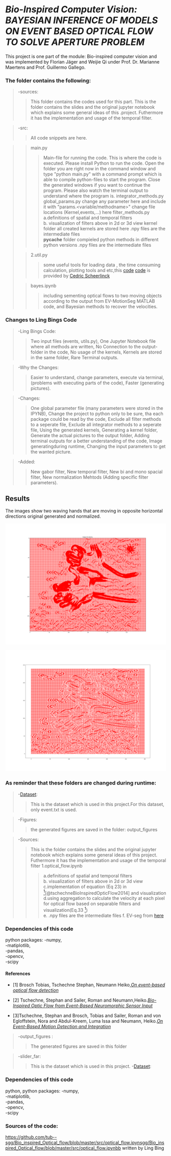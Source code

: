 # *Bio-Inspired Computer Vision:  BAYESIAN INFERENCE OF MODELS ON EVENT BASED OPTICAL FLOW TO SOLVE APERTURE PROBLEM*
This project is one part of the module: Bio-inspired computer vision and was implemented by Florian Jäger and Weijie Qi under Prof. Dr. Marianne Maertens and Prof. Guillermo Gallego.
  
### The folder contains the following:  


>-sources:
>>This folder contains the codes used for this part.
>>This is the folder contains the slides and the original jupyter notebook which explains some general ideas of this .project. Futhermore it has the implementation and usage of the temporal filter.


>-src:  
>>All code snippets are here.


> >main.py
> > > Main-file for running the code.
> > > This is where the code is executed.
> > > Please install Python to run the code.
> > > Open the folder you are right now in the command window and type "python main.py" with a command prompt which is able to compile python-files to start the program.
> > > Close the generated windows if you want to continue the program.
> > > Please also watch the terminal output to understand where the program is.
> > integrator_methods.py
> > global_params.py
> > > change any parameter here and include it with "params.<variable/methodname>"
> > > change file locations (Kernel,events,...) here
> > filter_methods.py
> > > a.definitions of  spatial and temporal filters  
> > > b. visualization of filters above in 2d or 3d view
> > kernel folder
> > >all created kernels are stored here
> > >.npy files are the intermediate files  
> >__pycache__ folder
> > >compieled python methods in different python versions
> > >.npy files are the intermediate files 
>
>>2.util.py
>>>some useful tools for loading data , the time consuming calculation, plotting tools and etc,this 
[code](https://github.com/tub-sgg/Bio_inspired_Optical_flow)
[code](https://github.com/cedric-scheerlinck/jupnote_event_demo)
is provided by [Cedric Scheerlinck](https://www.cedricscheerlinck.com/about/)    
>
>>bayes.ipynb
>>>including sementing optical flows to two moving objects according to the output from EV-MotionSeg MATLAB code, and Bayesian methods to recover the velocities.

### Changes to Ling Bings Code

>-Ling Bings Code:
> > Two input files (events, utils.py),
> > One Jupyter Notebook file where all methods are written,
> > No Connection to the output-folder in the code,
> > No usage of the kernels,
> > Kernels are stored in the same folder,
> > Rare Terminal outputs.

>-Why the Changes:
> > Easier to understand, change parameters, execute via terminal, (problems with executing parts of the code),
> > Faster (generating pictures).

>-Changes:
> > One global parameter file (many parameters were stored in the IPYNB),
> > Change the project to python only to be sure, tha each package could be read by the code,
> > Exclude all filter methods to a seperate file,
> > Exclude all integrator methods to a seperate file,
> > Using the generated kernels,
> > Generating a kernel folder, 
> > Generate the actual pictures to the output folder,
> > Adding terminal outputs for a better understanding of the code,
> > Image generatingduring runtime,
> > Changing the input parameters to get the wanted picture.

>-Added:
> > New gabor filter,
> > New temporal filter,
> > New bi and mono spacial filter,
> > New normalization Mehtods (Adding specific filter parameters).


## Results
The images show two waving hands that are moving in opposite horizontal directions original generated and normalized.

![image](https://github.com/flori950/tub_inspired_optical_flow/blob/master/optical_flow/output_figures/plt_save_whole_image_normalized.png)

![image](https://github.com/flori950/tub_inspired_optical_flow/blob/master/optical_flow/output_figures/whole_image_normalized.png)



### As reminder that these folders are changed during runtime:  

>-[Dataset](http://rpg.ifi.uzh.ch/datasets/davis/slider_far.zip):  
>>This is the dataset which is used in this project.For this dataset, only event.txt is used.

>-Figures:  
>> the generated figures are saved in the folder: output_figures  

>-Sources:
>>This is the folder contains the slides and the original jupyter notebook which explains some general ideas of this project. Futhermore it has the implementation and usage of the temporal filter
> > 1.optical_flow.ipynb
> > > a.definitions of  spatial and temporal filters  
> > > b. visualization of filters above in 2d or 3d view   
>>>c.implementation of equation (Eq 23) in [<sup>1</sup>](#refer-anchor-1)[@tschechneBioInspiredOpticFlow2014] and visualization  
>>>d.using aggregation to calculate the velocity at each pixel for optical flow  based on separable filters and visualization(Eq.33 [<sup>1</sup>](#refer-anchor-1))  
>>>e. .npy files are the intermediate files 
> > >f. EV-seg from 
[here](https://github.com/remindof/EV-MotionSeg)

### Dependencies of this code
python
packages:
-numpy,  
-matiplotlib,  
-pandas,  
-opencv,  
-scipy

#### References   

<div id="refer-anchor-1"></div>

- [1] Brosch Tobias, Tschechne Stephan, Neumann Heiko,*[On event-based optical flow detection](https://www.frontiersin.org/article/10.3389/fnins.2015.00137)*

<div id="refer-anchor-2"></div>

- [2] Tschechne, Stephan and Sailer, Roman and Neumann,Heiko.*[Bio-Inspired Optic Flow from Event-Based Neuromorphic Sensor Input](https://link.springer.com/chapter/10.1007/978-3-319-11656-3_16)*  

<div id="refer-anchor-3"></div>

- [3]Tschechne, Stephan and Brosch, Tobias and Sailer, Roman and von Egloffstein, Nora and Abdul-Kreem, Luma Issa and Neumann, Heiko.*[On Event-Based Motion Detection and Integration](https://doi.org/10.4108/icst.bict.2014.257904)*

>-output_figures :  
>>The generated figures are saved in this folder 

>-slider_far:
>>This is the dataset which is used in this project.
>-[Dataset](http://rpg.ifi.uzh.ch/datasets/davis/slider_far.zip):

### Dependencies of this code
python,
python packages:
-numpy,  
-matiplotlib,  
-pandas,  
-opencv,  
-scipy

### Sources of the code:

https://github.com/tub--sgg/Bio_inspired_Optical_flow/blob/master/src/optical_flow.ipynsgg/Bio_inspired_Optical_flow/blob/master/src/optical_flow.ipynbb written by Ling Bing

